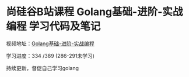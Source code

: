 # 尚硅谷B站课程 Golang基础-进阶-实战编程 学习代码及笔记

视频地址：[Golang基础-进阶-实战编程](https://www.bilibili.com/video/BV1kt411C7fK)

学习进度：334 /389 (286-291未学习)

持续更新，督促自己学习golang